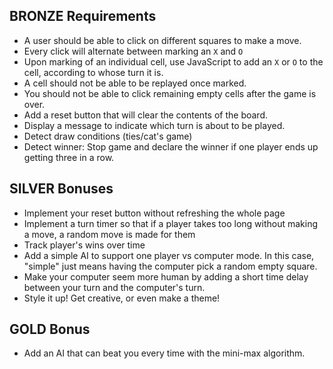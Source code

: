 ## **BRONZE Requirements**

- A user should be able to click on different squares to make a move.
- Every click will alternate between marking an `X` and `O`
- Upon marking of an individual cell, use JavaScript to add an `X` or `O` to the cell, according to whose turn it is.
- A cell should not be able to be replayed once marked.
- You should not be able to click remaining empty cells after the game is over.
- Add a reset button that will clear the contents of the board.
- Display a message to indicate which turn is about to be played.
- Detect draw conditions (ties/cat's game)
- Detect winner: Stop game and declare the winner if one player ends up getting three in a row.

## **SILVER Bonuses**

- Implement your reset button without refreshing the whole page
- Implement a turn timer so that if a player takes too long without making a move, a random move is made for them
- Track player's wins over time
- Add a simple AI to support one player vs computer mode. In this case, "simple" just means having the computer pick a random empty square.
- Make your computer seem more human by adding a short time delay between your turn and the computer's turn.
- Style it up! Get creative, or even make a theme!

## **GOLD Bonus**

- Add an AI that can beat you every time with the mini-max algorithm.